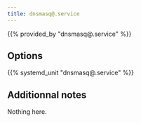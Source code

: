 ```yaml
---
title: dnsmasq@.service
---
```


{{% provided_by "dnsmasq@.service" %}}

## Options

{{% systemd_unit "dnsmasq@.service" %}}

## Additionnal notes

Nothing here.